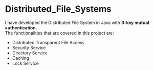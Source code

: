 # Distributed_File_Systems
I have developed the Distributed File System in Java with <b>3-key mutual authentication.</b>
<br>The functionalities that are covered in this project are:
<ul>
<li>Distributed Transparent File Access
<li>Security Service
<li>Directory Service
<li>Caching
<li>Lock Service
</ul>
